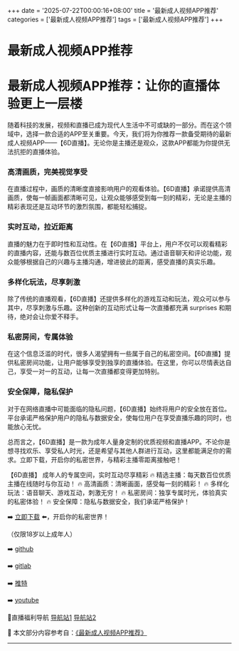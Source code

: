 +++
date = '2025-07-22T00:00:16+08:00'
title = '最新成人视频APP推荐'
categories = ['最新成人视频APP推荐']
tags = ['最新成人视频APP推荐']
+++

# 最新成人视频APP推荐

# 最新成人视频APP推荐：让你的直播体验更上一层楼

随着科技的发展，视频和直播已成为现代人生活中不可或缺的一部分。而在这个领域中，选择一款合适的APP至关重要。今天，我们将为你推荐一款备受期待的最新成人视频APP——【6D直播】。无论你是主播还是观众，这款APP都能为你提供无法抗拒的直播体验。

### 高清画质，完美视觉享受

在直播过程中，画质的清晰度直接影响用户的观看体验。【6D直播】承诺提供高清画质，使每一帧画面都清晰可见，让观众能够感受到每一刻的精彩，无论是主播的精彩表现还是互动环节的激烈氛围，都能轻松捕捉。

### 实时互动，拉近距离

直播的魅力在于即时性和互动性。在【6D直播】平台上，用户不仅可以观看精彩的直播内容，还能与数百位优质主播进行实时互动。通过语音聊天和评论功能，观众能够根据自己的兴趣与主播沟通，增进彼此的距离，感受直播的真实乐趣。

### 多样化玩法，尽享刺激

除了传统的直播观看，【6D直播】还提供多样化的游戏互动和玩法，观众可以参与其中，尽享刺激与乐趣。这种创新的互动形式让每一次直播都充满 surprises 和期待，绝对会让你爱不释手。

### 私密房间，专属体验

在这个信息泛滥的时代，很多人渴望拥有一些属于自己的私密空间。【6D直播】提供私密房间功能，让用户能够享受到独享的直播体验。在这里，你可以尽情表达自己，享受一对一的互动，让每一次直播都变得更加特别。

### 安全保障，隐私保护

对于在网络直播中可能面临的隐私问题，【6D直播】始终将用户的安全放在首位。平台承诺严格保护用户的隐私与数据安全，使每位用户在享受直播乐趣的同时，也能放心无忧。

总而言之，【6D直播】是一款为成年人量身定制的优质视频和直播APP。不论你是想寻找欢乐、享受私人时光，还是希望与其他人群进行互动，这里都能满足你的需求。立即下载，开启你的私密世界，与精彩主播零距离接触吧！

【6D直播】
成年人的专属空间，实时互动尽享精彩
🔥 精选主播：每天数百位优质主播在线随时与你互动！
🔥 高清画质：清晰画面，感受每一刻的精彩！
🔥 多样化玩法：语音聊天、游戏互动，刺激无穷！
🔥 私密房间：独享专属时光，体验真实的私密体验！
🔥 安全保障：隐私与数据安全，我们承诺严格保护！

➡️ [立即下载](https://down123.s3.ap-east-1.amazonaws.com/down/down.html?channelCode=blog) ⬅️，开启你的私密世界！

（仅限18岁以上成年人）

➡️ [github](https://aldult-live.github.io/)

➡️ [gitlab](https://seo-09598d.gitlab.io/)

➡️ [推特](https://x.com/wegame33)

➡️ [youtube](https://www.youtube.com/@6Dlive)

🔞直播福利导航 [导航站1](https://webstack-86085a.gitlab.io/) [导航站2](https://onlygit123-2.github.io/)


📘 本文部分内容参考自：[《最新成人视频APP推荐》](https://github.com/xiaohongmaozhibozuixin/live)

---
